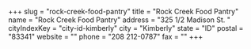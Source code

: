 +++
slug = "rock-creek-food-pantry"
title = "Rock Creek Food Pantry"
name = "Rock Creek Food Pantry"
address = "325 1/2 Madison St. "
cityIndexKey = "city-id-kimberly"
city = "Kimberly"
state = "ID"
postal = "83341"
website = ""
phone = "208 212-0787"
fax = ""
+++
